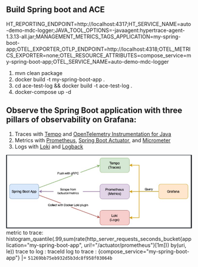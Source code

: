 ## Build Spring boot and ACE
HT_REPORTING_ENDPOINT=http://localhost:4317;HT_SERVICE_NAME=auto-demo-mdc-logger;JAVA_TOOL_OPTIONS=-javaagent:hypertrace-agent-1.3.13-all.jar;MANAGEMENT_METRICS_TAGS_APPLICATION=my-spring-boot-app;OTEL_EXPORTER_OTLP_ENDPOINT=http://localhost:4318;OTEL_METRICS_EXPORTER=none;OTEL_RESOURCE_ATTRIBUTES=compose_service=my-spring-boot-app;OTEL_SERVICE_NAME=auto-demo-mdc-logger
1. mvn clean package
2. docker build -t my-spring-boot-app .
3. cd ace-test-log && docker build -t ace-test-log .
4. docker-compose up -d 


## Observe the Spring Boot application with three pillars of observability on Grafana:
1. Traces with [Tempo](https://github.com/grafana/tempo) and [OpenTelemetry Instrumentation for Java](https://github.com/open-telemetry/opentelemetry-java-instrumentation)
2. Metrics with [Prometheus](https://prometheus.io/), [Spring Boot Actuator](https://docs.spring.io/spring-boot/docs/current/actuator-api/htmlsingle/), and [Micrometer](https://micrometer.io/)
3. Logs with [Loki](https://github.com/grafana/loki) and [Logback](https://logback.qos.ch/)


![img_4.png](img_4.png)
metric to trace: histogram_quantile(.99,sum(rate(http_server_requests_seconds_bucket{application="my-spring-boot-app", uri!="/actuator/prometheus"}[1m])) by(uri, le))
trace to log : traceId
log to trace : {compose_service="my-spring-boot-app"} |= `51269bb75eb932d5b3dc8f958f03064b`

